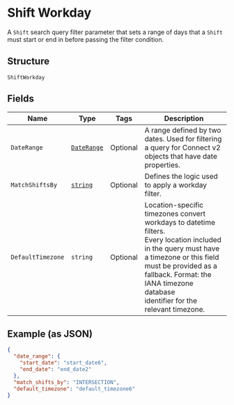 
# Shift Workday

A `Shift` search query filter parameter that sets a range of days that
a `Shift` must start or end in before passing the filter condition.

## Structure

`ShiftWorkday`

## Fields

| Name | Type | Tags | Description |
|  --- | --- | --- | --- |
| `DateRange` | [`DateRange`](../../doc/models/date-range.md) | Optional | A range defined by two dates. Used for filtering a query for Connect v2<br>objects that have date properties. |
| `MatchShiftsBy` | [`string`](../../doc/models/shift-workday-matcher.md) | Optional | Defines the logic used to apply a workday filter. |
| `DefaultTimezone` | `string` | Optional | Location-specific timezones convert workdays to datetime filters.<br>Every location included in the query must have a timezone or this field<br>must be provided as a fallback. Format: the IANA timezone database<br>identifier for the relevant timezone. |

## Example (as JSON)

```json
{
  "date_range": {
    "start_date": "start_date6",
    "end_date": "end_date2"
  },
  "match_shifts_by": "INTERSECTION",
  "default_timezone": "default_timezone6"
}
```

